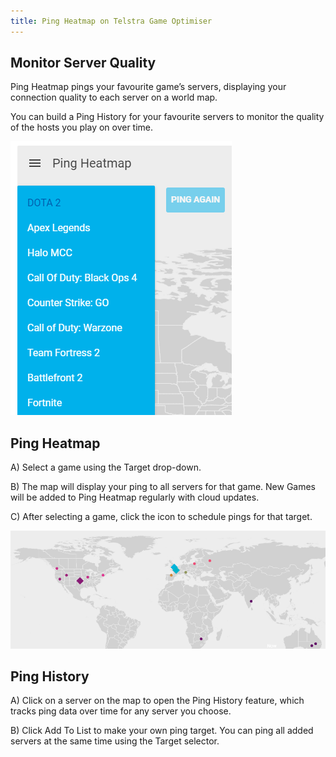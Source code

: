 ```yaml
---
title: Ping Heatmap on Telstra Game Optimiser
---
```


## Monitor Server Quality

Ping Heatmap pings your favourite game’s servers, displaying your connection quality to each server on a world map.

You can build a Ping History for your favourite servers to monitor the quality of the hosts you play on over time.

![11f943bca669a1542824d149f3c36da1ed66e3fe.png](ping-heatmap/11f943bca669a1542824d149f3c36da1ed66e3fe.png)

## Ping Heatmap

A) Select a game using the Target drop-down.

B) The map will display your ping to all servers for that game. New Games will be added to Ping Heatmap regularly with cloud updates.

C) After selecting a game, click the icon to schedule pings for that target.

![061ad3c38f83b838188cea6140b4a22a6fa0048e.png](ping-heatmap/061ad3c38f83b838188cea6140b4a22a6fa0048e.png)

## Ping History

A) Click on a server on the map to open the Ping History feature, which tracks ping data over time for any server you choose.

B) Click Add To List to make your own ping target. You can ping all added servers at the same time using the Target selector.
